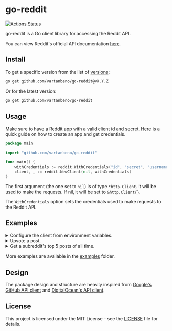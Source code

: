 # go-reddit

[![Actions Status](https://github.com/vartanbeno/go-reddit/workflows/tests/badge.svg)](https://github.com/vartanbeno/go-reddit/actions)

go-reddit is a Go client library for accessing the Reddit API.

You can view Reddit's official API documentation [here](https://www.reddit.com/dev/api/).

## Install

To get a specific version from the list of [versions](https://github.com/vartanbeno/go-reddit/releases):

```sh
go get github.com/vartanbeno/go-reddit@vX.Y.Z
```

Or for the latest version:

```sh
go get github.com/vartanbeno/go-reddit
```

## Usage

Make sure to have a Reddit app with a valid client id and secret. [Here](https://github.com/reddit-archive/reddit/wiki/OAuth2-Quick-Start-Example#first-steps) is a quick guide on how to create an app and get credentials.

```go
package main

import "github.com/vartanbeno/go-reddit"

func main() {
    withCredentials := reddit.WithCredentials("id", "secret", "username", "password")
    client, _ := reddit.NewClient(nil, withCredentials)
}
```

The first argument (the one set to `nil`) is of type `*http.Client`. It will be used to make the requests. If nil, it will be set to `&http.Client{}`.

The `WithCredentials` option sets the credentials used to make requests to the Reddit API.

## Examples

<details>
    <summary>Configure the client from environment variables.</summary>

```go
client, _ := reddit.NewClient(nil, reddit.FromEnv)
```
</details>

<details>
    <summary>Upvote a post.</summary>

```go
_, err := client.Post.Upvote(context.Background(), "t3_postid")
if err != nil {
    fmt.Printf("Something bad happened: %v\n", err)
    return err
}
```
</details>

<details>
    <summary>Get a subreddit's top 5 posts of all time.</summary>

```go
result, _, err := client.Subreddit.Top(context.Background(), "golang", reddit.SetLimit(5), reddit.FromAllTime)
if err != nil {
    fmt.Printf("Something bad happened: %v\n", err)
    return err
}
fmt.Printf("Received %d posts.\n", len(result.Posts))
```
</details>

More examples are available in the [examples](examples) folder.

## Design

The package design and structure are heavily inspired from [Google's GitHub API client](https://github.com/google/go-github) and [DigitalOcean's API client](https://github.com/digitalocean/godo).

## License

This project is licensed under the MIT License - see the [LICENSE](LICENSE) file for details.
